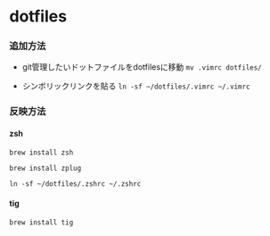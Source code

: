 # dotfiles

### 追加方法

- git管理したいドットファイルをdotfilesに移動
`mv .vimrc dotfiles/`

- シンボリックリンクを貼る
`ln -sf ~/dotfiles/.vimrc ~/.vimrc`

### 反映方法

#### zsh
`brew install zsh`

`brew install zplug`

`ln -sf ~/dotfiles/.zshrc ~/.zshrc`

#### tig
`brew install tig`
